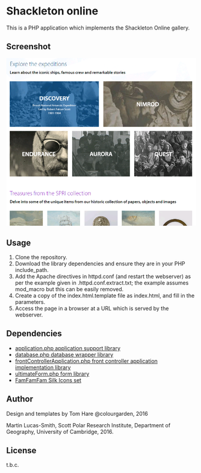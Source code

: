Shackleton online
=================

This is a PHP application which implements the Shackleton Online gallery.


Screenshot
----------

![Screenshot](screenshot.png)


Usage
-----

1. Clone the repository.
2. Download the library dependencies and ensure they are in your PHP include_path.
3. Add the Apache directives in httpd.conf (and restart the webserver) as per the example given in .httpd.conf.extract.txt; the example assumes mod_macro but this can be easily removed.
4. Create a copy of the index.html.template file as index.html, and fill in the parameters.
5. Access the page in a browser at a URL which is served by the webserver.


Dependencies
------------

* [application.php application support library](http://download.geog.cam.ac.uk/projects/application/)
* [database.php database wrapper library](http://download.geog.cam.ac.uk/projects/database/)
* [frontControllerApplication.php front controller application implementation library](http://download.geog.cam.ac.uk/projects/frontcontrollerapplication/)
* [ultimateForm.php form library](http://download.geog.cam.ac.uk/projects/ultimateform/)
* [FamFamFam Silk Icons set](http://www.famfamfam.com/lab/icons/silk/)


Author
------

Design and templates by Tom Hare @colourgarden, 2016

Martin Lucas-Smith, Scott Polar Research Institute, Department of Geography, University of Cambridge, 2016.


License
-------

t.b.c.

